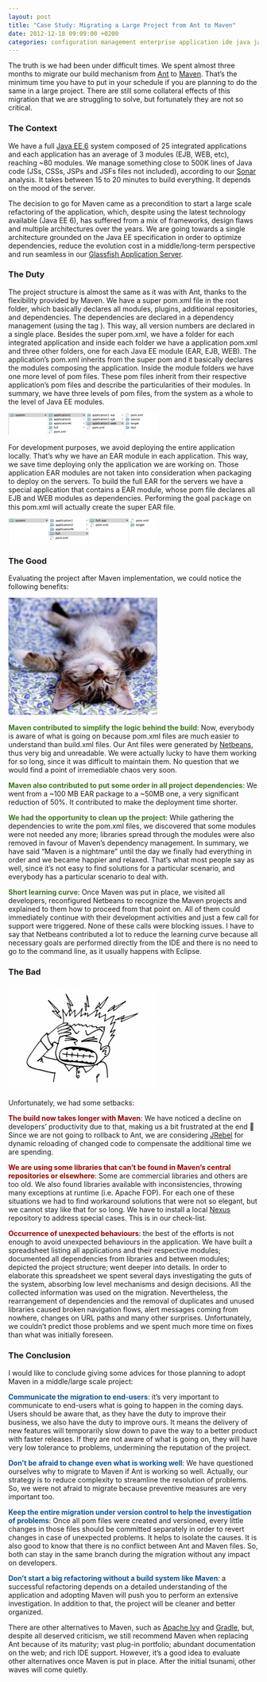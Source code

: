 ```yaml
---
layout: post
title: "Case Study: Migrating a Large Project from Ant to Maven"
date: 2012-12-18 09:09:00 +0200
categories: configuration management enterprise application ide java java ee jsf netbeans refactoring
---
```


The truth is we had been under difficult times. We spent almost three months to migrate our build mechanism from <a href="http://ant.apache.org/" target="_blank">Ant</a> to <a href="http://maven.apache.org/" target="_blank">Maven</a>. That’s the minimum time you have to put in your schedule if you are planning to do the same in a large project. There are still some collateral effects of this migration that we are struggling to solve, but fortunately they are not so critical.

<h3>The Context </h3>
We have a full <a href="http://www.oracle.com/technetwork/java/javaee/tech/index.html" target="_blank">Java EE 6</a> system composed of 25 integrated applications and each application has an average of 3 modules (EJB, WEB, etc), reaching ~80 modules. We manage something close to 500K lines of Java code (JSs, CSSs, JSPs and JSFs files not included), according to our <a href="http://www.sonarsource.org/" target="_blank">Sonar</a> analysis. It takes between 15 to 20 minutes to build everything. It depends on the mood of the server.

The decision to go for Maven came as a precondition to start a large scale refactoring of the application, which, despite using the latest technology available (Java EE 6), has suffered from a mix of frameworks, design flaws and multiple architectures over the years. We are going towards a single architecture grounded on the Java EE specification in order to optimize dependencies, reduce the evolution cost in a middle/long-term perspective and run seamless in our [Glassfish Application Server](http://glassfish.java.net/).

<h3>The Duty</h3>
The project structure is almost the same as it was with Ant, thanks to the flexibility provided by Maven. We have a super pom.xml file in the root folder, which basically declares all modules, plugins, additional repositories, and dependencies. The dependencies are declared in a dependency management (using the tag <dependencyManagement>). This way, all version numbers are declared in a single place. Besides the super pom.xml, we have a folder for each integrated application and inside each folder we have a application pom.xml and three other folders, one for each Java EE module (EAR, EJB, WEB). The application’s pom.xml inherits from the super pom and it basically declares the modules composing the application. Inside the module folders we have one more level of pom files. These pom files inherit from their respective application’s pom files and  describe the particularities of their modules. In summary, we have three levels of pom files, from the system as a whole to the level of Java EE modules.

![maven-project-structure-300x44.png](/images/posts/maven-project-structure-300x44.png)

For development purposes, we avoid deploying the entire application locally. That’s why we have an EAR module in each application. This way, we save time deploying only the application we are working on. Those application EAR modules are not taken into consideration when packaging to deploy on the servers. To build the full EAR for the servers we have a special application that contains a EAR module, whose pom file declares all EJB and WEB modules as dependencies. Performing the goal <span style='font-family: "Courier New",Courier,monospace;'>package</span> on this pom.xml will actually create the super EAR file.

![maven-project-structure-2-300x50.png](/images/posts/maven-project-structure-2-300x50.png)

<h3>The Good</h3>
Evaluating the project after Maven implementation, we could notice the following benefits:

![relaxed-cat-300x236.jpg](/images/posts/relaxed-cat-300x236.jpg)

<span style="color: #38761d;">**Maven contributed to simplify the logic behind the build**</span>: Now, everybody is aware of what is going on because pom.xml files are much easier to understand than build.xml files. Our Ant files were generated by [Netbeans](http://www.netbeans.org/), thus very big and unreadable. We were actually lucky to have them working for so long, since it was difficult to maintain them. No question that we would find a point of irremediable chaos very soon.

<span style="color: #38761d;">**Maven also contributed to put some order in all project dependencies**</span>: We went from a ~100 MB EAR package to a ~50MB one, a very significant reduction of 50%. It contributed to make the deployment time shorter.

<span style="color: #38761d;">**We had the opportunity to clean up the project**</span>: While gathering the dependencies to write the pom.xml files, we discovered that some modules were not needed any more; libraries spread through the modules were also removed in favour of Maven’s dependency management. In summary, we have said “Maven is a nightmare” until the day we finally had everything in order and we became happier and relaxed. That’s what most people say as well, since it’s not easy to find solutions for a particular scenario, and everybody has a particular scenario to deal with.

<span style="color: #38761d;">**Short learning curve**</span>: Once Maven was put in place, we visited all developers, reconfigured Netbeans to recognize the Maven projects and explained to them how to proceed from that point on. All of them could immediately continue with their development activities and just a few call for support were triggered. None of these calls were blocking issues. I have to say that Netbeans contributed a lot to reduce the learning curve because all necessary goals are performed directly from the IDE and there is no need to go to the command line, as it usually happens with Eclipse.

<h3>The Bad</h3>

![headache-300x212.jpg](/images/posts/headache-300x212.jpg)

Unfortunately, we had some setbacks:

<span style="color: #990000;">**The build now takes longer with Maven**</span>: We have noticed a decline on developers’ productivity due to that, making us a bit frustrated at the end 🙁 Since we are not going to rollback to Ant, we are considering [JRebel](http://zeroturnaround.com/software/jrebel/) for dynamic reloading of changed code to compensate the additional time we are spending.

<span style="color: #990000;">**We are using some libraries that can’t be found in Maven’s central repositories or elsewhere**</span>: Some are commercial libraries and others are too old. We also found libraries available with inconsistencies, throwing many exceptions at runtime (i.e. Apache FOP). For each one of these situations we had to find workaround solutions that were not so elegant, but we cannot stay like that for so long. We have to install a local [Nexus](http://www.sonatype.org/nexus/) repository to address special cases. This is in our check-list.

<span style="color: #990000;">**Occurrence of unexpected behaviours**</span>: the best of the efforts is not enough to avoid unexpected behaviours in the application. We have built a spreadsheet listing all applications and their respective modules; documented all dependencies from libraries and between modules; depicted the project structure; went deeper into details. In order to elaborate this spreadsheet we spent several days investigating the guts of the system, absorbing low level mechanisms and design decisions. All the collected information was used on the migration. Nevertheless, the rearrangement of dependencies and the removal of duplicates and unused libraries caused broken navigation flows, alert messages coming from nowhere, changes on URL paths and many other surprises. Unfortunately, we couldn’t predict those problems and we spent much more time on fixes than what was initially foreseen.

<h3>The Conclusion</h3>
I would like to conclude giving some advices for those planning to adopt Maven in a middle/large scale project:

<span style="color: #0b5394;">**Communicate the migration to end-users**</span>: it’s very important to communicate to end-users what is going to happen in the coming days. Users should be aware that, as they have the duty to improve their business, we also have the duty to improve ours. It means the delivery of new features will temporarily slow down to pave the way to a better product with faster releases. If they are not aware of what is going on, they will have very low tolerance to problems, undermining the reputation of the project.

<span style="color: #0b5394;">**Don’t be afraid to change even what is working well**</span>: We have questioned ourselves why to migrate to Maven if Ant is working so well. Actually, our strategy is to reduce complexity to streamline the resolution of problems. So, we were not afraid to migrate because preventive measures are very important too.

<span style="color: #0b5394;">**Keep the entire migration under version control to help the investigation of problems**</span>: Once all pom files were created and versioned, every little changes in those files should be committed separately in order to revert changes in case of unexpected problems. It helps to isolate the causes. It is also good to know that there is no conflict between Ant and Maven files. So, both can stay in the same branch during the migration without any impact on developers.

<span style="color: #0b5394;">**Don’t start a big refactoring without a build system like Maven**</span>: a successful refactoring depends on a detailed understanding of the application and adopting Maven will push you to perform an extensive investigation. In addition to that, the project will be cleaner and better organized.

There are other alternatives to Maven, such as <a href="http://ant.apache.org/ivy/" target="_blank">Apache Ivy</a> and <a href="http://www.gradle.org/" target="_blank">Gradle</a>, but, despite all deserved criticism, we still recommend Maven when replacing Ant because of its maturity; vast plug-in portfolio; abundant documentation on the web; and rich IDE support. However, it’s a good idea to evaluate other alternatives once Maven is put in place. After the initial tsunami, other waves will come quietly.

